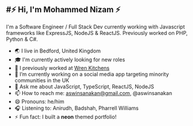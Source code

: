 #⚡️ Hi, I'm Mohammed Nizam ⚡️
---

I'm a Software Engineer / Full Stack Dev currently working with Javascript frameworks like ExpressJS, NodeJS & ReactJS. Previously worked on PHP, Python & C#.

* 🌏 I live in Bedford, United Kingdom
* 🎓 I'm currently actively looking for new roles
* 🔭 I previously worked at [Wren Kitchens](https://www.wrenkitchens.com/)
* 🌱 I’m currently working on a social media app targeting minority communities in the UK
* 💬 Ask me about JavaScript, TypeScript, ReactJS, NodeJS
* 📫 How to reach me: aswinsanakan@gmail.com, @aswinsanakan
* 😄 Pronouns: he/him
* 🎧 Listening to: Anirudh, Badshah, Pharrell Williams
* ⚡ Fun fact: I built a **neon** themed portfolio!
